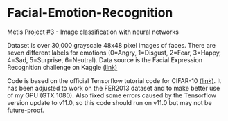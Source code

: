 # Facial-Emotion-Recognition
Metis Project #3 - Image classification with neural networks

Dataset is over 30,000 grayscale 48x48 pixel images of faces. There are seven different labels for emotions (0=Angry, 1=Disgust, 2=Fear, 3=Happy, 4=Sad, 5=Surprise, 6=Neutral). Data source is the Facial Expression Recognition challenge on Kaggle [(link)](https://www.kaggle.com/c/challenges-in-representation-learning-facial-expression-recognition-challenge/data)
 
Code is based on the official Tensorflow tutorial code for CIFAR-10 [(link)](https://github.com/tensorflow/tensorflow/tree/r0.11/tensorflow/models/image/cifar10/). It has been adjusted to work on the FER2013 dataset and to make better use of my GPU (GTX 1080). Also fixed some errors caused by the Tensorflow version update to v11.0, so this code should run on v11.0 but may not be future-proof.  
